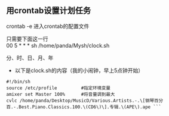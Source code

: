 用crontab设置计划任务
---

crontab -e         进入crontab的配置文件

只需要下面这一行  
00 5 * * * sh /home/panda/Mysh/clock.sh

分、时、日、月、年

* 以下是clock.sh的内容（我的小闹钟，早上5点钟开始）
```
#!/bin/sh
source /etc/profile         #指定环境变量
amixer set Master 100%      #将音量调到最大
cvlc /home/panda/Desktop/MusicD/Various.Artists.-.\[钢琴百分百.-.Best.Piano.Classics.100.\(CD6\)\].专辑.\(APE\).ape ```
